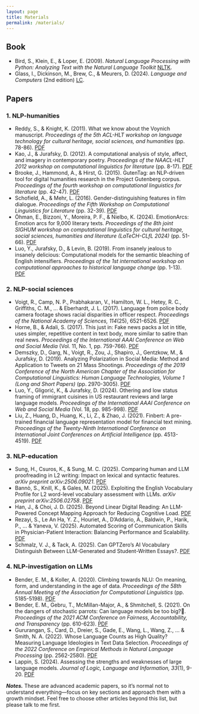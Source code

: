 ```yaml
---
layout: page
title: Materials
permalink: /materials/
---
```


## Book

- Bird, S., Klein, E., & Loper, E. (2009). *Natural Language Processing with Python: Analyzing Text with the Natural Language Toolkit* [NLTK](https://tjzhifei.github.io/resources/NLTK.pdf).  
- Glass, I., Dickinson, M., Brew, C., & Meurers, D. (2024). *Language and Computers* (2nd edition) [LC](https://langsci-press.org/catalog/book/454).


## Papers

### 1. NLP-humanities
- Reddy, S., & Knight, K. (2011). What we know about the Voynich manuscript. *Proceedings of the 5th ACL-HLT workshop on language technology for cultural heritage, social sciences, and humanities* (pp. 78-86). [PDF](https://aclanthology.org/W11-1511.pdf)  
- Kao, J., & Jurafsky, D. (2012). A computational analysis of style, affect, and imagery in contemporary poetry. *Proceedings of the NAACL-HLT 2012 workshop on computational linguistics for literature* (pp. 8-17). [PDF](https://aclanthology.org/W12-2502.pdf)  
- Brooke, J., Hammond, A., & Hirst, G. (2015). GutenTag: an NLP-driven tool for digital humanities research in the Project Gutenberg corpus. *Proceedings of the fourth workshop on computational linguistics for literature* (pp. 42-47). [PDF](https://aclanthology.org/W15-0705.pdf)
- Schofield, A., & Mehr, L. (2016). Gender-distinguishing features in film dialogue. *Proceedings of the Fifth Workshop on Computational Linguistics for Literature* (pp. 32-39). [PDF](https://aclanthology.org/W16-0204.pdf)  
- Öhman, E., Bizzoni, Y., Moreira, P. F., & Nielbo, K. (2024). EmotionArcs: Emotion arcs for 9,000 literary texts. *Proceedings of the 8th joint SIGHUM workshop on computational linguistics for cultural heritage, social sciences, humanities and literature (LaTeCH-CLfL 2024)* (pp. 51-66). [PDF](https://aclanthology.org/2024.latechclfl-1.7.pdf)  
- Luo, Y., Jurafsky, D., & Levin, B. (2019). From insanely jealous to insanely delicious: Computational models for the semantic bleaching of English intensifiers. *Proceedings of the 1st international workshop on computational approaches to historical language change* (pp. 1-13). [PDF](https://aclanthology.org/W19-4701.pdf)  


### 2. NLP-social sciences
- Voigt, R., Camp, N. P., Prabhakaran, V., Hamilton, W. L., Hetey, R. C., Griffiths, C. M., ... & Eberhardt, J. L. (2017). Language from police body camera footage shows racial disparities in officer respect. *Proceedings of the National Academy of Sciences, 114*(25), 6521-6526. [PDF](https://www.pnas.org/doi/pdf/10.1073/pnas.1702413114)
- Horne, B., & Adali, S. (2017). This just in: Fake news packs a lot in title, uses simpler, repetitive content in text body, more similar to satire than real news. *Proceedings of the International AAAI Conference on Web and Social Media* (Vol. 11, No. 1, pp. 759-766). [PDF](https://cdn.aaai.org/ojs/14976/14976-28-18495-1-2-20201228.pdf)  
- Demszky, D., Garg, N., Voigt, R., Zou, J., Shapiro, J., Gentzkow, M., & Jurafsky, D. (2019). Analyzing Polarization in Social Media: Method and Application to Tweets on 21 Mass Shootings. *Proceedings of the 2019 Conference of the North American Chapter of the Association for Computational Linguistics: Human Language Technologies, Volume 1 (Long and Short Papers)* (pp. 2970-3005). [PDF](https://arxiv.org/pdf/1904.01596)  
- Luo, Y., Gligorić, K., & Jurafsky, D. (2024). Othering and low status framing of immigrant cuisines in US restaurant reviews and large language models. *Proceedings of the International AAAI Conference on Web and Social Media* (Vol. 18, pp. 985-998). [PDF](https://arxiv.org/pdf/2307.07645)  
- Liu, Z., Huang, D., Huang, K., Li, Z., & Zhao, J. (2021). Finbert: A pre-trained financial language representation model for financial text mining. *Proceedings of the Twenty-Ninth International Conference on International Joint Conferences on Artificial Intelligence* (pp. 4513-4519). [PDF](https://www.ijcai.org/proceedings/2020/0622.pdf)  

### 3. NLP-education
- Sung, H., Csuros, K., & Sung, M. C. (2025). Comparing human and LLM proofreading in L2 writing: Impact on lexical and syntactic features. *arXiv preprint arXiv:2506.09021*. [PDF](https://arxiv.org/pdf/2506.09021)  
- Bannò, S., Knill, K., & Gales, M. (2025). Exploiting the English Vocabulary Profile for L2 word-level vocabulary assessment with LLMs. *arXiv preprint arXiv:2506.02758*. [PDF](https://arxiv.org/pdf/2506.02758)  
- Han, J., & Choi, J. D. (2025). Beyond Linear Digital Reading: An LLM-Powered Concept Mapping Approach for Reducing Cognitive Load. [PDF](https://aclanthology.org/anthology-files/pdf/bea/2025.bea-1.58.pdf)  
- Rezayi, S., Le An Ha, Y. Z., Houriet, A., D’Addario, A., Baldwin, P., Harik, P., ... & Yaneva, V. (2025). Automated Scoring of Communication Skills in Physician-Patient Interaction: Balancing Performance and Scalability. [PDF](https://aclanthology.org/2025.bea-1.66.pdf)  
- Schmalz, V. J., & Tack, A. (2025). Can GPTZero’s AI Vocabulary Distinguish Between LLM-Generated and Student-Written Essays?. [PDF](https://aclanthology.org/anthology-files/pdf/bea/2025.bea-1.71.pdf)  


### 4. NLP-investigation on LLMs
- Bender, E. M., & Koller, A. (2020). Climbing towards NLU: On meaning, form, and understanding in the age of data. *Proceedings of the 58th Annual Meeting of the Association for Computational Linguistics* (pp. 5185-5198). [PDF](https://aclanthology.org/2020.acl-main.463.pdf)  
- Bender, E. M., Gebru, T., McMillan-Major, A., & Shmitchell, S. (2021). On the dangers of stochastic parrots: Can language models be too big?🦜. *Proceedings of the 2021 ACM Conference on Fairness, Accountability, and Transparency* (pp. 610-623). [PDF](https://dl.acm.org/doi/pdf/10.1145/3442188.3445922)  
- Gururangan, S., Card, D., Dreier, S., Gade, E., Wang, L., Wang, Z., ... & Smith, N. A. (2022). Whose Language Counts as High Quality? Measuring Language Ideologies in Text Data Selection. *Proceedings of the 2022 Conference on Empirical Methods in Natural Language Processing* (pp. 2562-2580). [PDF](https://aclanthology.org/2022.emnlp-main.165.pdf)  
- Lappin, S. (2024). Assessing the strengths and weaknesses of large language models. *Journal of Logic, Language and Information, 33*(1), 9-20. [PDF](https://link.springer.com/content/pdf/10.1007/s10849-023-09409-x.pdf)  

***Notes.*** These are advanced academic papers, so it’s normal not to understand everything—focus on key sections and approach them with a growth mindset. Feel free to choose other articles beyond this list, but please talk to me first.
